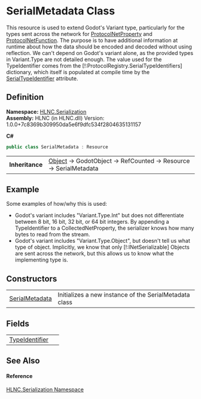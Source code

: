 # SerialMetadata Class


This resource is used to extend Godot's Variant type, particularly for the types sent across the network for <a href="T_HLNC_Serialization_ProtocolNetProperty">ProtocolNetProperty</a> and <a href="T_HLNC_Serialization_ProtocolNetFunction">ProtocolNetFunction</a>. The purpose is to have additional information at runtime about how the data should be encoded and decoded without using reflection. We can't depend on Godot's variant alone, as the provided types in Variant.Type are not detailed enough. The value used for the TypeIdentifier comes from the [!:ProtocolRegistry.SerialTypeIdentifiers] dictionary, which itself is populated at compile time by the <a href="T_HLNC_Serialization_SerialTypeIdentifier">SerialTypeIdentifier</a> attribute.



## Definition
**Namespace:** <a href="N_HLNC_Serialization">HLNC.Serialization</a>  
**Assembly:** HLNC (in HLNC.dll) Version: 1.0.0+7c8369b309950da5e6f9dfc534f2804635131157

**C#**
``` C#
public class SerialMetadata : Resource
```

<table><tr><td><strong>Inheritance</strong></td><td><a href="https://learn.microsoft.com/dotnet/api/system.object" target="_blank" rel="noopener noreferrer">Object</a>  →  GodotObject  →  RefCounted  →  Resource  →  SerialMetadata</td></tr>
</table>



## Example
Some examples of how/why this is used: <ul><li>Godot's variant includes "Variant.Type.Int" but does not differentiate between 8 bit, 16 bit, 32 bit, or 64 bit integers. By appending a TypeIdentifier to a CollectedNetProperty, the serializer knows how many bytes to read from the stream.</li><li>Godot's variant includes "Variant.Type.Object", but doesn't tell us what type of object. Implicitly, we know that only [!:INetSerializable] Objects are sent across the network, but this allows us to know what the implementing type is.</li></ul>



## Constructors
<table>
<tr>
<td><a href="M_HLNC_Serialization_SerialMetadata__ctor">SerialMetadata</a></td>
<td>Initializes a new instance of the SerialMetadata class</td></tr>
</table>

## Fields
<table>
<tr>
<td><a href="F_HLNC_Serialization_SerialMetadata_TypeIdentifier">TypeIdentifier</a></td>
<td> </td></tr>
</table>

## See Also


#### Reference
<a href="N_HLNC_Serialization">HLNC.Serialization Namespace</a>  
